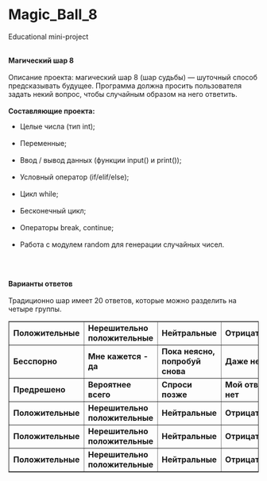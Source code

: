 # Magic_Ball_8<br>
Educational mini-project<br><br>

<b>Магический шар 8</b><br><br>
Описание проекта: магический шар 8 (шар судьбы) — шуточный способ предсказывать будущее. Программа должна просить пользователя задать некий вопрос, чтобы случайным образом на него ответить.
<br><br>
<b>Составляющие проекта:</b><br>
<ul>
<li>Целые числа (тип int);</li><br>
<li>Переменные;</li><br>
<li>Ввод / вывод данных (функции input() и print());</li><br>
<li>Условный оператор (if/elif/else);</li><br>
<li>Цикл while;</li><br>
<li>Бесконечный цикл;</li><br>
<li>Операторы break, continue;</li><br>
<li>Работа с модулем random для генерации случайных чисел.</li>
</ul><br><br>

<b>Варианты ответов</b><br><br>
Традиционно шар имеет 20 ответов, которые можно разделить на четыре группы.<br>

<table border = 1 width = '100%'>
  <tr>
    <td><b>Положительные</b>
  </td>
    <td><b>Нерешительно положительные</b>
  </td>
    <td><b>Нейтральные</b>
  </td>
    <td><b>Отрицательные</b>
  </td>
  </tr>
  <tr>
    <td><b>Бесспорно</b>
  </td>
    <td><b>Мне кажется - да</b>
  </td>
    <td><b>Пока неясно, попробуй снова</b>
  </td>
    <td><b>Даже не думай</b>
  </td>
  </tr>
  <tr>
    <td><b>Предрешено</b>
  </td>
    <td><b>Вероятнее всего</b>
  </td>
    <td><b>Спроси позже</b>
  </td>
    <td><b>Мой ответ - нет</b>
  </td>
  </tr>
  <tr>
    <td><b>Положительные</b>
  </td>
    <td><b>Нерешительно положительные</b>
  </td>
    <td><b>Нейтральные</b>
  </td>
    <td><b>Отрицательные</b>
  </td>
  </tr>
  <tr>
    <td><b>Положительные</b>
  </td>
    <td><b>Нерешительно положительные</b>
  </td>
    <td><b>Нейтральные</b>
  </td>
    <td><b>Отрицательные</b>
  </td>
  </tr>
  <tr>
    <td><b>Положительные</b>
  </td>
    <td><b>Нерешительно положительные</b>
  </td>
    <td><b>Нейтральные</b>
  </td>
    <td><b>Отрицательные</b>
  </td>
  </tr>
  </table>
